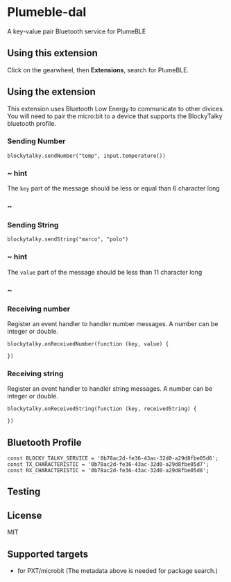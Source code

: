 # Plumeble-dal

A key-value pair Bluetooth service for PlumeBLE

## Using this extension

Click on the gearwheel, then **Extensions**, search for PlumeBLE.

## Using the extension

This extension uses Bluetooth Low Energy to communicate to other divices. You will need to pair the micro:bit
to a device that supports the BlockyTalky bluetooth profile.

### Sending Number

```blocks
blockytalky.sendNumber("temp", input.temperature())
```

### ~ hint

The ``key`` part of the message should be less or equal than 6 character long

### ~

### Sending String

```blocks
blockytalky.sendString("marco", "polo")
```

### ~ hint

The ``value`` part of the message should be less than 11 character long

### ~

### Receiving number

Register an event handler to handler number messages. A number can be integer or double.

```blocks
blockytalky.onReceivedNumber(function (key, value) {
	
})
```

### Receiving string

Register an event handler to handler string messages. A number can be integer or double.

```blocks
blockytalky.onReceivedString(function (key, receivedString) {
	
})
```


## Bluetooth Profile

```
const BLOCKY_TALKY_SERVICE = '0b78ac2d-fe36-43ac-32d0-a29d8fbe05d6';
const TX_CHARACTERISTIC = '0b78ac2d-fe36-43ac-32d0-a29d8fbe05d7';
const RX_CHARACTERISTIC = '0b78ac2d-fe36-43ac-32d0-a29d8fbe05d8';
```

## Testing



## License

MIT

## Supported targets

* for PXT/microbit
(The metadata above is needed for package search.)
